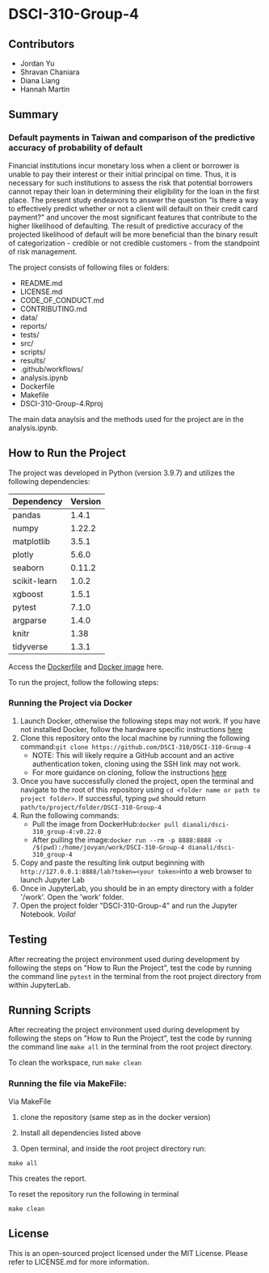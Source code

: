 # DSCI-310-Group-4

## Contributors

* Jordan Yu
* Shravan Chaniara
* Diana Liang
* Hannah Martin

## Summary
### Default payments in Taiwan and comparison of the predictive accuracy of probability of default

Financial institutions incur monetary loss when a client or borrower is unable to pay their interest or their initial principal on time. Thus, it is necessary for such institutions to assess the risk that potential borrowers cannot repay their loan in determining their eligibility for the loan in the first place. The present study endeavors to answer the question "Is there a way to effectively predict whether or not a client will default on their credit card payment?" and uncover the most significant features that contribute to the higher likelihood of defaulting. The result of predictive accuracy of the projected likelihood of default will be more beneficial than the binary result of categorization - credible or not credible customers - from the standpoint of risk management.

The project consists of following files or folders:
* README.md
* LICENSE.md
* CODE_OF_CONDUCT.md
* CONTRIBUTING.md
* data/
* reports/
* tests/
* src/
* scripts/
* results/
* .github/workflows/
* analysis.ipynb
* Dockerfile
* Makefile
* DSCI-310-Group-4.Rproj

The main data anaylsis and the methods used for the project are in the analysis.ipynb.

## How to Run the Project
The project was developed in Python (version 3.9.7) and utilizes the following dependencies:

|Dependency  |   Version|
|------------|----------|
|pandas      |   1.4.1  |
|numpy       |   1.22.2 |
|matplotlib  |   3.5.1  |
|plotly      |   5.6.0  |
|seaborn     |   0.11.2 |
|scikit-learn|   1.0.2  |
|xgboost     |   1.5.1  |
|pytest      |   7.1.0  |
|argparse    |   1.4.0  |
|knitr       |   1.38   |
|tidyverse   |   1.3.1  |

Access the [Dockerfile](https://github.com/DSCI-310/DSCI-310-Group-4/blob/main/Dockerfile) and [Docker image](https://hub.docker.com/repository/docker/dianali/dsci-310_group-4) here.

To run the project, follow the following steps:

### Running the Project via Docker

1. Launch Docker, otherwise the following steps may not work. If you have not installed Docker, follow the hardware specific instructions [here](https://docs.docker.com/get-docker/)
2. Clone this repository onto the local machine by running the following command:```git clone https://github.com/DSCI-310/DSCI-310-Group-4```
   + NOTE: This will likely require a GitHub account and an active authentication token, cloning using the SSH link may not work.
   + For more guidance on cloning, follow the instructions [here](https://docs.github.com/en/repositories/creating-and-managing-repositories/cloning-a-repository)
3. Once you have successfully cloned the project, open the terminal and navigate to the root of this repository using ```cd <folder name or path to project folder>```. If successful, typing ```pwd``` should return ```path/to/project/folder/DSCI-310-Group-4```
4. Run the following commands:
   + Pull the image from DockerHub:```docker pull dianali/dsci-310_group-4:v0.22.0```
   + After pulling the image:```docker run --rm -p 8888:8888 -v /$(pwd):/home/jovyan/work/DSCI-310-Group-4 dianali/dsci-310_group-4``` 
5. Copy and paste the resulting link output beginning with `http://127.0.0.1:8888/lab?token=<your token>`into a web browser to launch Jupyter Lab  
6. Once in JupyterLab, you should be in an empty directory with a folder '/work'. Open the 'work' folder.
7. Open the project folder "DSCI-310-Group-4" and run the Jupyter Notebook. *Voila!*

## Testing
After recreating the project environment used during development by following the steps on "How to Run the Project", test the code by running the command line ```pytest``` in the terminal from the root project directory from within JupyterLab.

## Running Scripts
After recreating the project environment used during development by following the steps on "How to Run the Project", test the code by running the command line ```make all``` in the terminal from the root project directory.

To clean the workspace, run ```make clean```

### Running the file via MakeFile:

Via MakeFile
1. clone the repository (same step as in the docker version)

2. Install all dependencies listed above

3. Open terminal, and inside the root project directory run: 

```make all```

 This creates the report.

To reset the repository run the following in terminal 

```make clean```


## License
This is an open-sourced project licensed under the MIT License. Please refer to LICENSE.md for more information.

